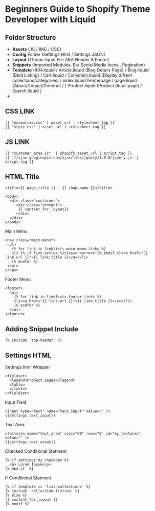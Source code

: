 Beginners Guide to Shopify Theme Developer with Liquid
=============================

Folder Structure
--------
  - <strong>Assets</strong> (JS / IMG / CSS)
  - <strong>Config</strong> Folder (Settings Html / Settings JSON)
  - <strong>Layout</strong> (Theme.liquid File AKA Header & Footer)
  - <strong>Snippets</strong> (Imported Modules, Ex/ Social Media Icons , Pagination)
  - <strong>Template</strong> (404.liquid / Article.liquid (Blog Details Page) / Blog.liquid (Blod Listing) / Cart.liquid / Collection.liquid (Display difrent collections/categories) / index.liquid (Homepage / page.liquid (About/Conact/General) / ) Product.liquid (Product detail page) / Search.liquid )
  - 
  

CSS LINK
--------
```
{{ "normalize.css" | asset_url | stylesheet_tag }}
{{ "style.css" | asset_url | stylesheet_tag }}
```
JS LINK
--------
```
{{ "customer_area.js"  | shopify_asset_url | script_tag }}
{{ '//ajax.googleapis.com/ajax/libs/jquery/1.9.0/jquery.js' | script_tag }}
```

HTML Title
--------
```
<title>{{ page_title }} - {{ shop.name }}</title> 
```

```
<body>
  <div class="container">
     <div class="content"> 
      {{ content_for_layout}}
     </div>
  </div>
</body>
 ``` 
 Main Menu
``` 
<nav class="main-menu">
 <ul>
   {% for link in linklists.main-menu.links %}
   <li {% if link.active %}class="current"{% endif %}><a href="{{ link.url }}">{{ link.title }}</a></li>
   {% endfor %}
 </ul>
</nav>
  ``` 

Footer Menu
``` 
<footer>
  <ul>
    {% for link in linklists.footer.links %}
    <li><a href="{{ link.url }}">{{ link.title }}</a></li>
    {% endfor %}
  </ul>
</footer>
``` 

Adding Snippet Include
--------
``` 
{% include 'top-header' %}
``` 
  
Settings HTML
--------

Settings.html Wrapper
```
<fieldset>
  <legend>Product pages</legend>
  <table>
  </table>
</fieldset>
```
Input Field
```
<input type="text" name="text_input" value="" />
{{settings.text_input}} 

```
Text Area
```
<textarea name="text_area" cols="60" rows="5" id="my_textarea" value="" />
{{settings.text_areat}} 
```

Checked Conditional Statment
```
{% if settings.my_checkbox %}
  <p> Lorem Ipsum</p>
{% end-if  %}
```

If Conditional Statment
```
{% if template == 'list-collections' %}
{% include 'collection-listing' %}
{% else %}
{{ content_for_layout }}
{% endif %}
```
